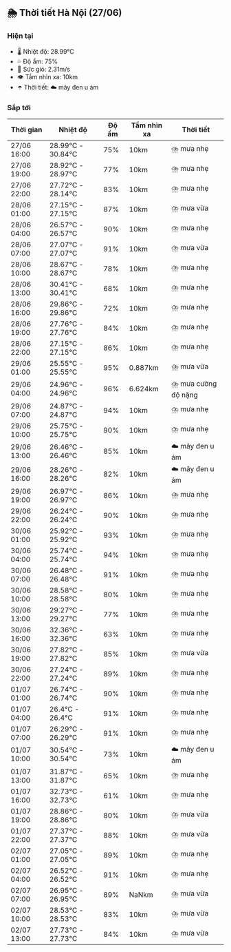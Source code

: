 ## 🌦️ Thời tiết Hà Nội (27/06)

### Hiện tại

- 🌡️ Nhiệt độ: 28.99℃
- 💦 Độ ẩm: 75%
- 💨 Sức gió: 2.31m/s
- 👁️ Tầm nhìn xa: 10km
- ☂️ Thời tiết: ☁️ mây đen u ám

### Sắp tới

| Thời gian | Nhiệt độ | Độ ẩm | Tầm nhìn xa | Thời tiết |
| --- | --- | --- | --- | --- |
| 27/06 16:00 | 28.99℃ - 30.84℃ | 75% | 10km | ⛈️ mưa nhẹ |
| 27/06 19:00 | 28.92℃ - 28.97℃ | 77% | 10km | ⛈️ mưa nhẹ |
| 27/06 22:00 | 27.72℃ - 28.14℃ | 83% | 10km | ⛈️ mưa nhẹ |
| 28/06 01:00 | 27.15℃ - 27.15℃ | 87% | 10km | ⛈️ mưa vừa |
| 28/06 04:00 | 26.57℃ - 26.57℃ | 90% | 10km | ⛈️ mưa nhẹ |
| 28/06 07:00 | 27.07℃ - 27.07℃ | 91% | 10km | ⛈️ mưa vừa |
| 28/06 10:00 | 28.67℃ - 28.67℃ | 78% | 10km | ⛈️ mưa nhẹ |
| 28/06 13:00 | 30.41℃ - 30.41℃ | 68% | 10km | ⛈️ mưa nhẹ |
| 28/06 16:00 | 29.86℃ - 29.86℃ | 72% | 10km | ⛈️ mưa nhẹ |
| 28/06 19:00 | 27.76℃ - 27.76℃ | 84% | 10km | ⛈️ mưa nhẹ |
| 28/06 22:00 | 27.15℃ - 27.15℃ | 86% | 10km | ⛈️ mưa nhẹ |
| 29/06 01:00 | 25.55℃ - 25.55℃ | 95% | 0.887km | ⛈️ mưa vừa |
| 29/06 04:00 | 24.96℃ - 24.96℃ | 96% | 6.624km | ⛈️ mưa cường độ nặng |
| 29/06 07:00 | 24.87℃ - 24.87℃ | 94% | 10km | ⛈️ mưa nhẹ |
| 29/06 10:00 | 25.75℃ - 25.75℃ | 90% | 10km | ⛈️ mưa nhẹ |
| 29/06 13:00 | 26.46℃ - 26.46℃ | 85% | 10km | ☁️ mây đen u ám |
| 29/06 16:00 | 28.26℃ - 28.26℃ | 82% | 10km | ☁️ mây đen u ám |
| 29/06 19:00 | 26.97℃ - 26.97℃ | 86% | 10km | ⛈️ mưa nhẹ |
| 29/06 22:00 | 26.24℃ - 26.24℃ | 90% | 10km | ⛈️ mưa nhẹ |
| 30/06 01:00 | 25.92℃ - 25.92℃ | 93% | 10km | ⛈️ mưa nhẹ |
| 30/06 04:00 | 25.74℃ - 25.74℃ | 94% | 10km | ⛈️ mưa nhẹ |
| 30/06 07:00 | 26.48℃ - 26.48℃ | 91% | 10km | ⛈️ mưa nhẹ |
| 30/06 10:00 | 28.58℃ - 28.58℃ | 80% | 10km | ⛈️ mưa nhẹ |
| 30/06 13:00 | 29.27℃ - 29.27℃ | 77% | 10km | ⛈️ mưa nhẹ |
| 30/06 16:00 | 32.36℃ - 32.36℃ | 63% | 10km | ⛈️ mưa nhẹ |
| 30/06 19:00 | 27.82℃ - 27.82℃ | 85% | 10km | ⛈️ mưa vừa |
| 30/06 22:00 | 27.24℃ - 27.24℃ | 89% | 10km | ⛈️ mưa nhẹ |
| 01/07 01:00 | 26.74℃ - 26.74℃ | 90% | 10km | ⛈️ mưa nhẹ |
| 01/07 04:00 | 26.4℃ - 26.4℃ | 91% | 10km | ⛈️ mưa nhẹ |
| 01/07 07:00 | 26.29℃ - 26.29℃ | 91% | 10km | ⛈️ mưa nhẹ |
| 01/07 10:00 | 30.54℃ - 30.54℃ | 73% | 10km | ☁️ mây đen u ám |
| 01/07 13:00 | 31.87℃ - 31.87℃ | 65% | 10km | ⛈️ mưa nhẹ |
| 01/07 16:00 | 32.73℃ - 32.73℃ | 61% | 10km | ⛈️ mưa nhẹ |
| 01/07 19:00 | 28.86℃ - 28.86℃ | 80% | 10km | ⛈️ mưa vừa |
| 01/07 22:00 | 27.37℃ - 27.37℃ | 88% | 10km | ⛈️ mưa vừa |
| 02/07 01:00 | 27.05℃ - 27.05℃ | 89% | 10km | ⛈️ mưa nhẹ |
| 02/07 04:00 | 26.52℃ - 26.52℃ | 91% | 10km | ⛈️ mưa nhẹ |
| 02/07 07:00 | 26.95℃ - 26.95℃ | 89% | NaNkm | ⛈️ mưa vừa |
| 02/07 10:00 | 28.53℃ - 28.53℃ | 83% | 10km | ⛈️ mưa vừa |
| 02/07 13:00 | 27.73℃ - 27.73℃ | 84% | 10km | ⛈️ mưa vừa |

